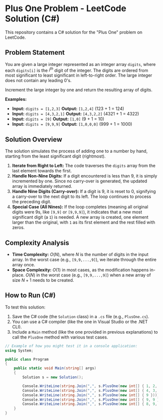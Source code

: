 # Plus One Problem - LeetCode Solution (C#)

This repository contains a C# solution for the "Plus One" problem on LeetCode.

## Problem Statement

You are given a large integer represented as an integer array `digits`, where each `digits[i]` is the $i^{th}$ digit of the integer. The digits are ordered from most significant to least significant in left-to-right order. The large integer does not contain any leading 0's.

Increment the large integer by one and return the resulting array of digits.

**Examples:**

* **Input:** `digits = [1,2,3]`
    **Output:** `[1,2,4]` (123 + 1 = 124)
* **Input:** `digits = [4,3,2,1]`
    **Output:** `[4,3,2,2]` (4321 + 1 = 4322)
* **Input:** `digits = [9]`
    **Output:** `[1,0]` (9 + 1 = 10)
* **Input:** `digits = [9,9,9]`
    **Output:** `[1,0,0,0]` (999 + 1 = 1000)

## Solution Overview

The solution simulates the process of adding one to a number by hand, starting from the least significant digit (rightmost).

1.  **Iterate from Right to Left:** The code traverses the `digits` array from the last element towards the first.
2.  **Handle Non-Nine Digits:** If a digit encountered is less than 9, it is simply incremented by one. Since no carry-over is generated, the updated array is immediately returned.
3.  **Handle Nine Digits (Carry-over):** If a digit is 9, it is reset to 0, signifying a carry-over to the next digit to its left. The loop continues to process the preceding digit.
4.  **Special Case (All Nines):** If the loop completes (meaning all original digits were 9s, like `[9,9]` or `[9,9,9]`), it indicates that a new most significant digit (a `1`) is needed. A new array is created, one element larger than the original, with `1` as its first element and the rest filled with zeros.

## Complexity Analysis

* **Time Complexity:** $O(N)$, where $N$ is the number of digits in the input array. In the worst case (e.g., `[9,9,...,9]`), we iterate through the entire array once.
* **Space Complexity:** $O(1)$ in most cases, as the modification happens in-place. $O(N)$ in the worst case (e.g., `[9,9,...,9]`) when a new array of size $N+1$ needs to be created.

## How to Run (C#)

To test this solution:

1.  Save the C# code (the `Solution` class) in a `.cs` file (e.g., `PlusOne.cs`).
2.  You can use a C# compiler (like the one in Visual Studio or the .NET CLI).
3.  Include a `Main` method (like the one provided in previous explanations) to call the `PlusOne` method with various test cases.

```csharp
// Example of how you might test it in a console application:
using System;

public class Program
{
    public static void Main(string[] args)
    {
        Solution s = new Solution();

        Console.WriteLine(string.Join(",", s.PlusOne(new int[] { 1, 2, 3 })));
        Console.WriteLine(string.Join(",", s.PlusOne(new int[] { 4, 3, 2, 1 })));
        Console.WriteLine(string.Join(",", s.PlusOne(new int[] { 9 })));
        Console.WriteLine(string.Join(",", s.PlusOne(new int[] { 9, 9 })));
        Console.WriteLine(string.Join(",", s.PlusOne(new int[] { 8, 9, 9 })));
    }
}
